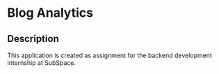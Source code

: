 #  Blog Analytics

## Description
This application is created as assignment for the backend development internship at SubSpace. 